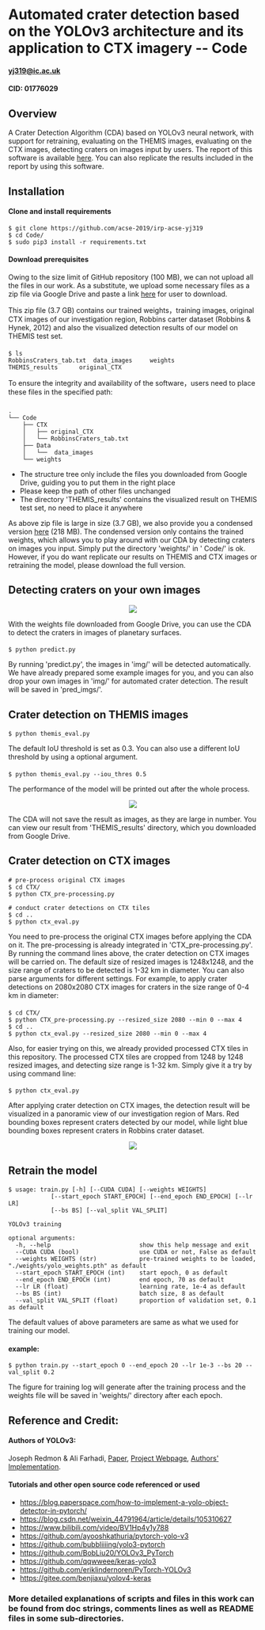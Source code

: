 Automated crater detection based on the YOLOv3 architecture and its application to CTX imagery -- Code
============================
#### yj319@ic.ac.uk
#### CID: 01776029

## Overview
A Crater Detection Algorithm (CDA) based on YOLOv3 neural network, with support for 
retraining, evaluating on the THEMIS images, evaluating on the CTX images, detecting 
craters on images input by users. The report of this software is available [here](https://github.com/acse-2019/irp-acse-yj319/tree/master/FinalReport). 
You can also replicate the results included in the report by using this software.

## Installation
#### Clone and install requirements
    $ git clone https://github.com/acse-2019/irp-acse-yj319
    $ cd Code/
    $ sudo pip3 install -r requirements.txt
#### Download prerequisites
Owing to the size limit of GitHub repository (100 MB), we can not upload all the files 
in our work. As a substitute, we upload some necessary files as a zip file via Google Drive 
and paste a link [here](https://drive.google.com/file/d/1dM7_xLsdX-mbgWNoCiUsP4JfygUpWloz/view?usp=sharing) 
for user to download.

This zip file (3.7 GB) contains our trained weights，training images, original CTX images of our
investigation region, Robbins carter dataset (Robbins & Hynek, 2012) and also the 
visualized detection results of our model on THEMIS test set. 
####
    $ ls 
    RobbinsCraters_tab.txt	data_images		weights
    THEMIS_results		original_CTX
To ensure the integrity and availability of the software，users need to 
place these files in the specified path: 
#####
    .
    └── Code
        ├── CTX
        │   ├── original_CTX
        │   └── RobbinsCraters_tab.txt
        ├── Data
        │   └──  data_images
        └── weights
* The structure tree only include the files you downloaded from Google Drive, guiding you to put them in the right place
* Please keep the path of other files unchanged
* The directory 'THEMIS_results' contains the visualized result on THEMIS test set, no need to place it anywhere

As above zip file is large in size (3.7 GB), we also provide you a condensed version 
[here](https://drive.google.com/file/d/1OnNCMPx8RnaYEi8Pu1YqwjzLo657dcCB/view?usp=sharing) (218 MB). 
The condensed version only contains the trained weights, which allows you to play around with our CDA by detecting
craters on images you input. Simply put the directory 'weights/' in ' Code/' is ok. However, if you do want replicate
our results on THEMIS and CTX images or retraining the model, please download the full version.

## Detecting craters on your own images
<p align="center"><img src="./images_in_README/img1.png"\></p>
With the weights file downloaded from Google Drive, you can use the CDA to detect the craters in images of planetary surfaces.

####
    $ python predict.py
By running 'predict.py', the images in 'img/' will be detected automatically. We have already prepared some example images for
you, and you can also drop your own images in 'img/' for automated crater detection. The result will be saved in 'pred_imgs/'.

## Crater detection on THEMIS images
####
    $ python themis_eval.py
The default IoU threshold is set as 0.3. You can also use a different IoU threshold by using a optional argument.
####
    $ python themis_eval.py --iou_thres 0.5
The performance of the model will be printed out after the whole process.
<p align="center"><img src="./images_in_README/img2.png"\></p>
The CDA will not save the result as images, as they are large in number. You can view our result from 'THEMIS_results' directory, which you
downloaded from Google Drive.

## Crater detection on CTX images
####
    # pre-process original CTX images
    $ cd CTX/
    $ python CTX_pre-processing.py
    
    # conduct crater detections on CTX tiles
    $ cd ..
    $ python ctx_eval.py
You need to pre-process the original CTX images before applying the CDA on it. The pre-processing is
already integrated in 'CTX_pre-processing.py'. By running the command lines above, the crater detection
on CTX images will be carried on. The default size of resized images is 1248x1248, and the size range of craters
to be detected is 1-32 km in diameter. You can also parse arguments for different settings. For example, to apply
crater detections on 2080x2080 CTX images for craters in the size range of 0-4 km in diameter:
####
    $ cd CTX/
    $ python CTX_pre-processing.py --resized_size 2080 --min 0 --max 4
    $ cd ..
    $ python ctx_eval.py --resized_size 2080 --min 0 --max 4
Also, for easier trying on this, we already provided processed CTX tiles in this repository.
The processed CTX tiles are cropped from 1248 by 1248 resized images, and detecting size range is 1-32 km.
Simply give it a try by using command line:
####
    $ python ctx_eval.py
After applying crater detection on CTX images, the detection result will be visualized in a panoramic view
of our investigation region of Mars. Red bounding boxes represent craters detected by our model, while light
blue bounding boxes represent craters in Robbins crater dataset.
<p align="center"><img src="./images_in_README/img3.png"\></p>

## Retrain the model
####
    $ usage: train.py [-h] [--CUDA CUDA] [--weights WEIGHTS]
                [--start_epoch START_EPOCH] [--end_epoch END_EPOCH] [--lr LR]
                [--bs BS] [--val_split VAL_SPLIT]

    YOLOv3 training

    optional arguments:
      -h, --help                         show this help message and exit
      --CUDA CUDA (bool)                 use CUDA or not, False as default
      --weights WEIGHTS (str)            pre-trained weights to be loaded, "./weights/yolo_weights.pth" as default
      --start_epoch START_EPOCH (int)    start epoch, 0 as default
      --end_epoch END_EPOCH (int)        end epoch, 70 as default
      --lr LR (float)                    learning rate, 1e-4 as default
      --bs BS (int)                      batch size, 8 as default
      --val_split VAL_SPLIT (float)      proportion of validation set, 0.1 as default
The default values of above parameters are same as what we used for training our model.
#### example:
    $ python train.py --start_epoch 0 --end_epoch 20 --lr 1e-3 --bs 20 --val_split 0.2
The figure for training log will generate after the training process and the weights file will be saved
in 'weights/' directory after each epoch.


## Reference and Credit:

#### Authors of YOLOv3: 
Joseph Redmon & Ali Farhadi, 
[Paper](https://pjreddie.com/media/files/papers/YOLOv3.pdf), [Project Webpage](https://pjreddie.com/darknet/yolo/), [Authors' Implementation](https://github.com/pjreddie/darknet).

#### Tutorials and other open source code referenced or used
* https://blog.paperspace.com/how-to-implement-a-yolo-object-detector-in-pytorch/
* https://blog.csdn.net/weixin_44791964/article/details/105310627
* https://www.bilibili.com/video/BV1Hp4y1y788
* https://github.com/ayooshkathuria/pytorch-yolo-v3
* https://github.com/bubbliiiing/yolo3-pytorch
* https://github.com/BobLiu20/YOLOv3_PyTorch
* https://github.com/qqwweee/keras-yolo3
* https://github.com/eriklindernoren/PyTorch-YOLOv3
* https://gitee.com/benjiaxu/yolov4-keras



### More detailed explanations of scripts and files in this work can be found from doc strings, comments lines as well as README files in some sub-directories.



    






